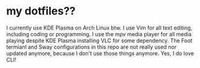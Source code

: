 # my dotfiles??
I currently use KDE Plasma on Arch Linux btw.
I use Vim for all text editing, including coding or programming.
I use the mpv media player for all media playing despite KDE Plasma installing VLC for some dependency.
The Foot termianl and Sway configurations in this repo are not really used nor updated anymore, because I don't use those things anymore.
Yes, I do love CLI!

